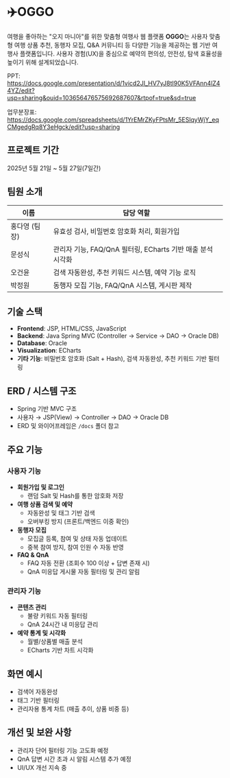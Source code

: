 # ✈️OGGO

여행을 좋아하는 "오지 마니아"를 위한 맞춤형 여행사 웹 플랫폼
**OGGO**는 사용자 맞춤형 여행 상품 추천, 동행자 모집, Q&A 커뮤니티 등 다양한 기능을 제공하는 웹 기반 여행사 플랫폼입니다. 사용자 경험(UX)을 중심으로 예약의 편의성, 안전성, 탐색 효율성을 높이기 위해 설계되었습니다.

PPT: https://docs.google.com/presentation/d/1vicd2JI_HV7yJ8tI90K5VFAnn4lZ44YZ/edit?usp=sharing&ouid=103656476575692687607&rtpof=true&sd=true

업무분장표: https://docs.google.com/spreadsheets/d/1YrEMrZKyFPtsMr_5ESlqyWjY_eqCMgedgRq8Y3eHgck/edit?usp=sharing

## 프로젝트 기간
2025년 5월 21일 ~ 5월 27일(7일간)

## 팀원 소개

| 이름   | 담당 역할                           |
|--------|-------------------------------------|
| 홍다영 (팀장) | 유효성 검사, 비밀번호 암호화 처리, 회원가입  |
| 문성식 | 관리자 기능, FAQ/QnA 필터링, ECharts 기반 매출 분석 시각화 |
| 오건윤 | 검색 자동완성, 추천 키워드 시스템, 예약 기능 로직 |
| 박정원 | 동행자 모집 기능, FAQ/QnA 시스템, 게시판 제작  |

## 기술 스택

- **Frontend**: JSP, HTML/CSS, JavaScript
- **Backend**: Java Spring MVC (Controller → Service → DAO → Oracle DB)
- **Database**: Oracle
- **Visualization**: ECharts
- **기타 기능**: 비밀번호 암호화 (Salt + Hash), 검색 자동완성, 추천 키워드 기반 필터링

## ERD / 시스템 구조

- Spring 기반 MVC 구조
- 사용자 → JSP(View) → Controller → DAO → Oracle DB
- ERD 및 와이어프레임은 `/docs` 폴더 참고

## 주요 기능

### 사용자 기능

- **회원가입 및 로그인**
  - 랜덤 Salt 및 Hash를 통한 암호화 저장
- **여행 상품 검색 및 예약**
  - 자동완성 및 태그 기반 검색
  - 오버부킹 방지 (프론트/백엔드 이중 확인)
- **동행자 모집**
  - 모집글 등록, 참여 및 상태 자동 업데이트
  - 중복 참여 방지, 참여 인원 수 자동 반영
- **FAQ & QnA**
  - FAQ 자동 전환 (조회수 100 이상 + 답변 존재 시)
  - QnA 미응답 게시물 자동 필터링 및 관리 알림

### 관리자 기능

- **콘텐츠 관리**
  - 불량 키워드 자동 필터링
  - QnA 24시간 내 미응답 관리
- **예약 통계 및 시각화**
  - 월별/상품별 매출 분석
  - ECharts 기반 차트 시각화

## 화면 예시

- 검색어 자동완성
- 태그 기반 필터링
- 관리자용 통계 차트 (매출 추이, 상품 비중 등)

## 개선 및 보완 사항

- 관리자 단어 필터링 기능 고도화 예정
- QnA 답변 시간 초과 시 알림 시스템 추가 예정
- UI/UX 개선 지속 중
